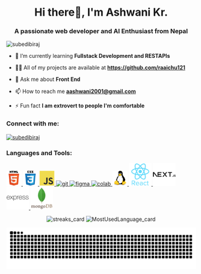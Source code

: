 
<h1 align="center">Hi there👋,
    I'm Ashwani Kr.</h1>
<h3 align="center">A passionate web developer and AI Enthusiast from Nepal</h3>

<p align="left"> <img src="https://komarev.com/ghpvc/?username=subedibiraj&label=Profile%20views&color=0e75b6&style=flat" alt="subedibiraj" /> </p>

- 🌱 I’m currently learning **Fullstack Development and RESTAPIs**

- 👨‍💻 All of my projects are available at **https://github.com/raaichu121**

- 💬 Ask me about **Front End**

- 📫 How to reach me **aashwani2001@gmail.com**

- ⚡ Fun fact **I am extrovert to people I'm comfortable**

<h3 align="left">Connect with me:</h3>
<p align="left">
<a href="https://linkedin.com/in/subedibiraj](https://www.linkedin.com/in/ashwin-chaudhari-b67718259/" target="blank"><img align="center" src="https://raw.githubusercontent.com/rahuldkjain/github-profile-readme-generator/master/src/images/icons/Social/linked-in-alt.svg" alt="subedibiraj" height="30" width="40" /></a>

</p>

<h3 align="left">Languages and Tools:</h3>
<p align="left"> <a href="https://www.w3schools.com/html/" target="_blank" rel="noreferrer">
    <img src="https://raw.githubusercontent.com/devicons/devicon/master/icons/html5/html5-original-wordmark.svg" alt="html5" width="40" height="40"/>
</a>
<a href="https://www.w3schools.com/css/" target="_blank" rel="noreferrer">
    <img src="https://raw.githubusercontent.com/devicons/devicon/master/icons/css3/css3-original-wordmark.svg" alt="css3" width="40" height="40"/>
</a>
<a href="https://developer.mozilla.org/en-US/docs/Web/JavaScript" target="_blank" rel="noreferrer">
    <img src="https://raw.githubusercontent.com/devicons/devicon/master/icons/javascript/javascript-original.svg" alt="javascript" width="40" height="40"/>
</a>
<a href="https://git-scm.com/" target="_blank" rel="noreferrer">
    <img src="https://www.vectorlogo.zone/logos/git-scm/git-scm-icon.svg" alt="git" width="40" height="40"/>
</a>
<a href="https://www.figma.com/" target="_blank" rel="noreferrer">
    <img src="https://www.vectorlogo.zone/logos/figma/figma-icon.svg" alt="figma" width="40" height="40"/>
</a>
<a href="https://colab.research.google.com/" target="_blank" rel="noreferrer">
    <img src="https://colab.research.google.com/img/colab_favicon_256px.png" alt="colab" width="40" height="40"/>
</a>
<a href="https://www.linux.org/" target="_blank" rel="noreferrer">
    <img src="https://raw.githubusercontent.com/devicons/devicon/master/icons/linux/linux-original.svg" alt="linux" width="40" height="40"/>
</a>
<a href="https://react.dev" target="_blank" rel="noreferrer">
    <img src="https://raw.githubusercontent.com/devicons/devicon/master/icons/react/react-original-wordmark.svg" alt="react" width="60" height="60"/>
</a>
<a href="https://nextjs.org" target="_blank" rel="noreferrer">
    <img src="https://raw.githubusercontent.com/devicons/devicon/master/icons/nextjs/nextjs-original-wordmark.svg" alt="nextjs" width="60" height="60"/>
</a>
<a href="https://expressjs.com" target="_blank" rel="noreferrer">
    <img src="https://raw.githubusercontent.com/devicons/devicon/master/icons/express/express-original-wordmark.svg" alt="express" width="60" height="60"/>
</a>
<a href="https://www.mongodb.com" target="_blank" rel="noreferrer">
    <img src="https://raw.githubusercontent.com/devicons/devicon/master/icons/mongodb/mongodb-original-wordmark.svg" alt="mongodb" width="60" height="60"/>
</a>

 </p>

<p align="center">
  <img alt="streaks_card" height="auto" width="49%" src="https://github-readme-streak-stats.herokuapp.com/?user=raaichu121&theme=radical">
<!--   <img alt="stats_card" height="auto" width="48%" src="https://github-readme-stats-sigma-five.vercel.app/api?username=raaichu121&count_private=true&theme=radical&show_icons=true" /> -->
  <img alt="MostUsedLanguage_card" height="auto" width="49%" src ="https://github-readme-stats.vercel.app/api/top-langs/?username=raaichu121&layout=compact&hide_border=true&theme=radical&langs_count=4&hide=jupyter%20notebook,tex,css,php&size_weight=0.5&count_weight=0.5">
</p>

<p align="center">
  <img src="https://github.com/raaichu121/raaichu121/raw/output/github-contribution-grid-snake.svg" align="center" alt="snake">
</p>
<!--
**raaichu121/raaichu121** is a ✨ _special_ ✨ repository because its `README.md` (this file) appears on your GitHub profile.

